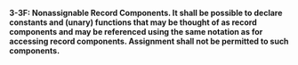 **3-3F: Nonassignable Record Components.  It shall be possible to declare constants and (unary) functions that may be thought of as record components and may be referenced using the same notation as for accessing record components. Assignment shall not be permitted to such components.**
